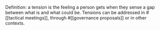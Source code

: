 Definition: a tension is the feeling a person gets when they sense a gap between what is and what could be. 
Tensions can be addressed in #[[tactical meetings]], through #[[governance proposals]] or in other contexts.